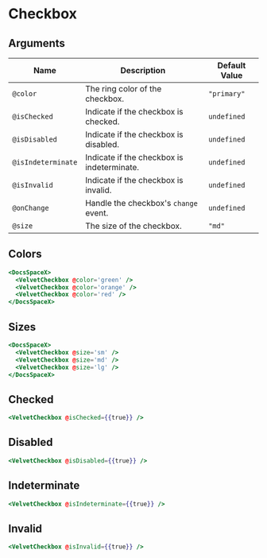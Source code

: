 # Checkbox

## Arguments

| Name               | Description                                | Default Value |
| ------------------ | ------------------------------------------ | ------------- |
| `@color`           | The ring color of the checkbox.            | `"primary"`   |
| `@isChecked`       | Indicate if the checkbox is checked.       | `undefined`   |
| `@isDisabled`      | Indicate if the checkbox is disabled.      | `undefined`   |
| `@isIndeterminate` | Indicate if the checkbox is indeterminate. | `undefined`   |
| `@isInvalid`       | Indicate if the checkbox is invalid.       | `undefined`   |
| `@onChange`        | Handle the checkbox's `change` event.      | `undefined`   |
| `@size`            | The size of the checkbox.                  | `"md"`        |

## Colors

```hbs preview-template
<DocsSpaceX>
  <VelvetCheckbox @color='green' />
  <VelvetCheckbox @color='orange' />
  <VelvetCheckbox @color='red' />
</DocsSpaceX>
```

## Sizes

```hbs preview-template
<DocsSpaceX>
  <VelvetCheckbox @size='sm' />
  <VelvetCheckbox @size='md' />
  <VelvetCheckbox @size='lg' />
</DocsSpaceX>
```

## Checked

```hbs preview-template
<VelvetCheckbox @isChecked={{true}} />
```

## Disabled

```hbs preview-template
<VelvetCheckbox @isDisabled={{true}} />
```

## Indeterminate

```hbs preview-template
<VelvetCheckbox @isIndeterminate={{true}} />
```

## Invalid

```hbs preview-template
<VelvetCheckbox @isInvalid={{true}} />
```
